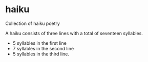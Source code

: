 # haiku
Collection of haiku poetry

A haiku consists of three lines with a total of seventeen syllables.
- 5 syllables in the first line
- 7 syllables in the second line
- 5 syllables in the third line. 
